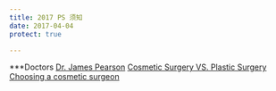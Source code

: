 ```yaml
---
title: 2017 PS 须知
date: 2017-04-04
protect: true

---
```


<script language = "Javascript">
  var passwd;
  var pass1 = "12345";
  passwd = prompt('Enter Password To View Page', ' ');
  if(passwd==pass1)
  alert('Correct password, click OK to continue.');
  else{
  window.location="http://google.com";
  }
</script>
***Doctors
<a href = "http://www.pearsonmd.com/scar-revision.htm">Dr. James Pearson</a> 
<a href = "http://www.americanboardcosmeticsurgery.org/patient-resources/cosmetic-surgery-vs-plastic-surgery/">Cosmetic Surgery VS. Plastic Surgery</a>
<a href = "http://www.americanboardcosmeticsurgery.org/patient-resources/choosing-a-cosmetic-surgeon/">Choosing a cosmetic surgeon</a>
